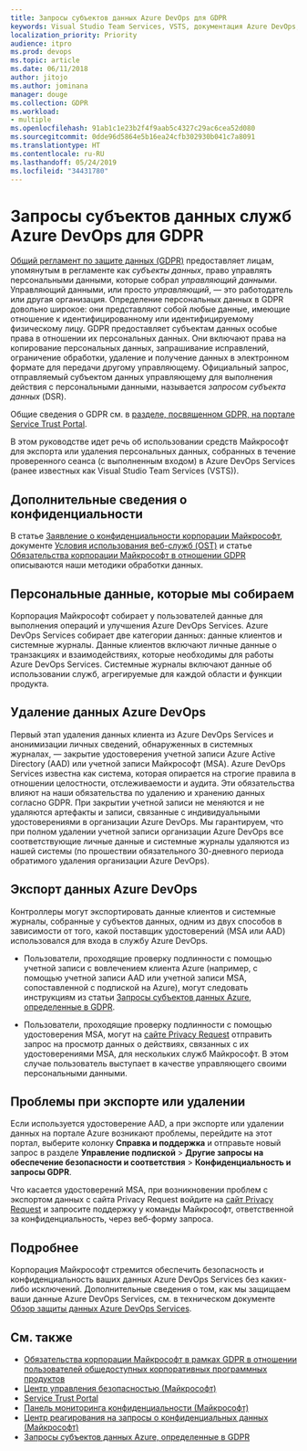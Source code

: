 ```yaml
---
title: Запросы субъектов данных Azure DevOps для GDPR
keywords: Visual Studio Team Services, VSTS, документация Azure DevOps, конфиденциальность, GDPR
localization_priority: Priority
audience: itpro
ms.prod: devops
ms.topic: article
ms.date: 06/11/2018
author: jitojo
ms.author: jominana
manager: douge
ms.collection: GDPR
ms.workload:
- multiple
ms.openlocfilehash: 91ab1c1e23b2f4f9aab5c4327c29ac6cea52d080
ms.sourcegitcommit: 0dde96d5864e5b16ea24cfb302930b041c7a8091
ms.translationtype: HT
ms.contentlocale: ru-RU
ms.lasthandoff: 05/24/2019
ms.locfileid: "34431780"
---
```

# <a name="azure-devops-services-data-subject-requests-for-the-gdpr"></a>Запросы субъектов данных служб Azure DevOps для GDPR

[Общий регламент по защите данных (GDPR)](http://ec.europa.eu/justice/data-protection/reform/index_en.htm) предоставляет лицам, упомянутым в регламенте как *субъекты данных*, право управлять персональными данными, которые собрал *управляющий данными*. Управляющий данными, или просто *управляющий*, — это работодатель или другая организация. Определение персональных данных в GDPR довольно широкое: они представляют собой любые данные, имеющие отношение к идентифицированному или идентифицируемому физическому лицу. GDPR предоставляет субъектам данных особые права в отношении их персональных данных. Они включают права на копирование персональных данных, запрашивание исправлений, ограничение обработки, удаление и получение данных в электронном формате для передачи другому управляющему. Официальный запрос, отправляемый субъектом данных управляющему для выполнения действия с персональными данными, называется *запросом субъекта данных* (DSR).

Общие сведения о GDPR см. в [разделе, посвященном GDPR, на портале Service Trust Portal](https://servicetrust.microsoft.com/ViewPage/GDPRGetStarted).

В этом руководстве идет речь об использовании средств Майкрософт для экспорта или удаления персональных данных, собранных в течение проверенного сеанса (с выполненным входом) в Azure DevOps Services (ранее известных как Visual Studio Team Services (VSTS)).

## <a name="additional-privacy-information"></a>Дополнительные сведения о конфиденциальности

В статье [Заявление о конфиденциальности корпорации Майкрософт](https://privacy.microsoft.com/privacystatement), документе [Условия использования веб-служб (OST)](https://www.microsoft.com/licensing/product-licensing/products.aspx) и статье [Обязательства корпорации Майкрософт в отношении GDPR](/legal/gdpr) описываются наши методики обработки данных.

## <a name="personal-data-we-collect"></a>Персональные данные, которые мы собираем

Корпорация Майкрософт собирает у пользователей данные для выполнения операций и улучшения Azure DevOps Services. Azure DevOps Services собирает две категории данных: данные клиентов и системные журналы. Данные клиентов включают личные данные о транзакциях и взаимодействиях, которые необходимы для работы Azure DevOps Services. Системные журналы включают данные об использовании служб, агрегируемые для каждой области и функции продукта.

## <a name="delete-azure-devops-data"></a>Удаление данных Azure DevOps

Первый этап удаления данных клиента из Azure DevOps Services и анонимизации личных сведений, обнаруженных в системных журналах, — закрытие удостоверения учетной записи Azure Active Directory (AAD) или учетной записи Майкрософт (MSA). Azure DevOps Services известна как система, которая опирается на строгие правила в отношении целостности, отслеживаемости и аудита. Эти обязательства влияют на наши обязательства по удалению и хранению данных согласно GDPR. При закрытии учетной записи не меняются и не удаляются артефакты и записи, связанные с индивидуальными удостоверениями в организации Azure DevOps. Мы гарантируем, что при полном удалении учетной записи организации Azure DevOps все соответствующие личные данные и системные журналы удаляются из нашей системы (по прошествии обязательного 30-дневного периода обратимого удаления организации Azure DevOps).

## <a name="export-azure-devops-data"></a>Экспорт данных Azure DevOps

Контроллеры могут экспортировать данные клиентов и системные журналы, собранные у субъектов данных, одним из двух способов в зависимости от того, какой поставщик удостоверений (MSA или AAD) использовался для входа в службу Azure DevOps.

- Пользователи, проходящие проверку подлинности с помощью учетной записи с вовлечением клиента Azure (например, с помощью учетной записи AAD или учетной записи MSA, сопоставленной с подпиской на Azure), могут следовать инструкциям из статьи [Запросы субъектов данных Azure, определенные в GDPR](../compliance/gdpr-dsr-azure.md).

- Пользователи, проходящие проверку подлинности с помощью удостоверения MSA, могут на [сайте Privacy Request](https://www.microsoft.com/concern/privacyrequest-msa) отправить запрос на просмотр данных о действиях, связанных с их удостоверениями MSA, для нескольких служб Майкрософт. В этом случае пользователь выступает в качестве управляющего своими персональными данными.

## <a name="export-or-delete-issues"></a>Проблемы при экспорте или удалении

Если используется удостоверение AAD, а при экспорте или удалении данных на портале Azure возникают проблемы, перейдите на этот портал, выберите колонку **Справка и поддержка** и отправьте новый запрос в разделе **Управление подпиской** > **Другие запросы на обеспечение безопасности и соответствия** > **Конфиденциальность и запросы GDPR**.

Что касается удостоверений MSA, при возникновении проблем с экспортом данных с сайта Privacy Request войдите на [сайт Privacy Request](https://www.microsoft.com/concern/privacyrequest-msa) и запросите поддержку у команды Майкрософт, ответственной за конфиденциальность, через веб-форму запроса.

## <a name="learn-more"></a>Подробнее

Корпорация Майкрософт стремится обеспечить безопасность и конфиденциальность ваших данных Azure DevOps Services без каких-либо исключений. Дополнительные сведения о том, как мы защищаем ваши данные Azure DevOps Services, см. в техническом документе [Обзор защиты данных Azure DevOps Services](/vsts/articles/team-services-security-whitepaper?view=vsts).

## <a name="see-also"></a>См. также

- [Обязательства корпорации Майкрософт в рамках GDPR в отношении пользователей общедоступных корпоративных программных продуктов](https://docs.microsoft.com/legal/gdpr)
- [Центр управления безопасностью (Майкрософт)](https://www.microsoft.com/TrustCenter/Privacy/gdpr/default.aspx)
- [Service Trust Portal](https://servicetrust.microsoft.com/ViewPage/GDPRGetStarted)
- [Панель мониторинга конфиденциальности (Майкрософт)](https://account.microsoft.com/privacy)
- [Центр реагирования на запросы о конфиденциальных данных (Майкрософт)](https://aka.ms/userprivacysite)
- [Запросы субъектов данных Azure, определенные в GDPR](gdpr-dsr-azure.md)